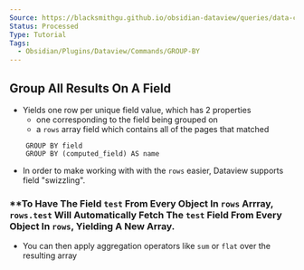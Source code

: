 ```yaml
---
Source: https://blacksmithgu.github.io/obsidian-dataview/queries/data-commands/#group-by
Status: Processed
Type: Tutorial
Tags:
  - Obsidian/Plugins/Dataview/Commands/GROUP-BY
---
```


## **Group All Results On A Field**

- Yields one row per unique field value, which has 2 properties
	- one corresponding to the field being grouped on
	- a `rows` array field which contains all of the pages that matched

```
	GROUP BY field
	GROUP BY (computed_field) AS name
```

- In order to make working with with the `rows` easier, Dataview supports field "swizzling".

### **To Have The Field  `test` From Every Object In `rows` Arrray, `rows.test` Will Automatically Fetch The `test` Field From Every Object In `rows`, Yielding A New Array.

- You can then apply aggregation operators like `sum` or `flat` over the resulting array